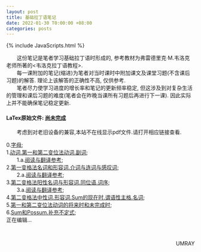 ```yaml
---
layout: post
title: 基础拉丁语笔记
date: 2022-01-30 T0:00:00 +08:00
categories: posts
---
```


{% include JavaScripts.html %}

&emsp;&emsp;这份笔记是笔者学习基础拉丁语时形成的, 参考教材为弗雷德里克·M.韦洛克老师所著的<韦洛克拉丁语教程>.  
&emsp;&emsp;每一课附加的笔记(缩进)为笔者对当时课时中附加课文及课堂习题(不含课后习题)的解答. 理论上该解答的正确性不高, 仅供参考.  
&emsp;&emsp;笔者尽力使学习进度的增长率和笔记的更新频率稳定, 但这涉及到对复杂生活的管理和课后习题的难度(笔者会在昨晚当课所有习题后再进行下一课). 因此实际上并不能确保笔记稳定更新.  

#### LaTex原始文件: [尚未完成](https://music.163.com/#/playlist?id=7077611946 "听听歌按钮") ####  

&emsp;&emsp;考虑到对老旧设备的兼容,本站不在线显示pdf文件.请打开相应链接查看.  


0.[字母](/include/BLatin/0.字母.pdf);  
1.[动词.第一和第二变位法动词.副词](/include/BLatin/1.动词.第一和第二变位法动词.副词.pdf);  
&emsp;&emsp;1.a.[阅读与翻译参考](/include/BLatin/1.a.阅读与翻译参考.pdf);  
2.[第一变格法名词和形容词.介词与连词与感叹词](/include/BLatin/2.第一变格法名词和形容词.介词与连词与感叹词.pdf);  
&emsp;&emsp;2.a.[阅读与翻译参考](/include/BLatin/2.a.阅读与翻译参考.pdf);  
3.[第二变格法阳性名词与形容词.同位语.词序](/include/BLatin/3.第二变格法阳性名词与形容词.同位语.词序.pdf);  
&emsp;&emsp;3.a.[阅读与翻译参考](/include/BLatin/3.a.阅读与翻译参考.pdf);  
4.[第二变格法中性词.形容词.Sum的现在时.谓语性主格.名词](/include/BLatin/4.第二变格法中性词.形容词.Sum的现在时.谓语性主格.名词.pdf);  
5.[第一和第二变位法动词的将来时和未完成时](/include/BLatin/5.第一和第二变位法动词的将来时和未完成时.pdf);  
6.[Sum和Possum.补充不定式](/include/BLatin/6.Sum和Possum.补充不定式.pdf);  
正在编辑...  

&emsp;&emsp;
<p align="right">UMRAY</p>
